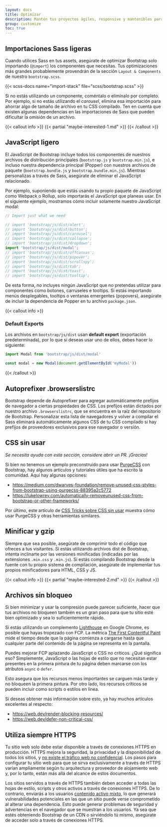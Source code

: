 ```yaml
---
layout: docs
title: Optimizar
description: Mantén tus proyectos ágiles, responsive y mantenibles para que puedas brindar la mejor experiencia y concentrarte en trabajos más importantes.
group: customize
toc: true
---
```


## Importaciones Sass ligeras

Cuando utilices Sass en tus assets, asegúrate de optimizar Bootstrap solo importando (`@import`) los componentes que necesitas. Tus optimizaciones más grandes probablemente provendrán de la sección `Layout & Components` de nuestro `bootstrap.scss`.

{{< scss-docs name="import-stack" file="scss/bootstrap.scss" >}}

Si no estás utilizando un componente, coméntalo o elimínalo por completo. Por ejemplo, si no estás utilizando el *carousel*, elimina esa importación para ahorrar algo de tamaño de archivo en tu CSS compilado. Ten en cuenta que existen algunas dependencias en las importaciones de Sass que pueden dificultar la omisión de un archivo.

{{< callout info >}}
{{< partial "maybe-interested-1.md" >}}
{{< /callout >}}

## JavaScript ligero

El JavaScript de Bootstrap incluye todos los componentes de nuestros archivos de distribución principales (`bootstrap.js` y `bootstrap.min.js`), e incluso nuestra dependencia principal (Popper) con nuestros archivos de paquete (`bootstrap.bundle.js` y `bootstrap.bundle.min.js`). Mientras personalizas a través de Sass, asegúrate de eliminar el JavaScript relacionado.

Por ejemplo, suponiendo que estás usando tu propio paquete de JavaScript como Webpack o Rollup, solo importarás el JavaScript que planeas usar. En el siguiente ejemplo, mostramos cómo incluir solamente nuestro JavaScript modal:

```js
// Import just what we need

// import 'bootstrap/js/dist/alert';
// import 'bootstrap/js/dist/button';
// import 'bootstrap/js/dist/carousel';
// import 'bootstrap/js/dist/collapse';
// import 'bootstrap/js/dist/dropdown';
import 'bootstrap/js/dist/modal';
// import 'bootstrap/js/dist/offcanvas';
// import 'bootstrap/js/dist/popover';
// import 'bootstrap/js/dist/scrollspy';
// import 'bootstrap/js/dist/tab';
// import 'bootstrap/js/dist/toast';
// import 'bootstrap/js/dist/tooltip';
```

De esta forma, no incluyes ningún JavaScript que no pretendas utilizar para componentes como botones, carruseles e tooltips. Si estás importando menús desplegables, tooltips o ventanas emergentes (popovers), asegúrate de incluir la dependencia de Popper en tu archivo `package.json`.

{{< callout info >}}
### Default Exports

Los archivos en `bootstrap/js/dist` usan **default export** (exportación predeterminada), por lo que si deseas usar uno de ellos, debes hacer lo siguiente:

```js
import Modal from 'bootstrap/js/dist/modal'

const modal = new Modal(document.getElementById('myModal'))
```
{{< /callout >}}

## Autoprefixer .browserslistrc

Bootstrap depende de Autoprefixer para agregar automáticamente prefijos de navegador a ciertas propiedades de CSS. Los prefijos están dictados por nuestro archivo `.browserslistrc`, que se encuentra en la raíz del repositorio de Bootstrap. Personalizar esta lista de navegadores y volver a compilar el Sass eliminará automáticamente algunos CSS de tu CSS compilado si hay prefijos de proveedores exclusivos para ese navegador o versión.

## CSS sin usar

_Se necesita ayuda con esta sección, considere abrir un PR. ¡Gracias!_

Si bien no tenemos un ejemplo preconstruido para usar [PurgeCSS](https://github.com/FullHuman/purgecss) con Bootstrap, hay algunos artículos y tutoriales útiles que ha escrito la comunidad. Aquí hay algunas opciones:

- <https://medium.com/dwarves-foundation/remove-unused-css-styles-from-bootstrap-using-purgecss-88395a2c5772>
- <https://lukelowrey.com/automatically-removeunused-css-from-bootstrap-or-other-frameworks/>

Por último, este artículo de [CSS Tricks sobre CSS sin usar](https://css-tricks.com/how-do-you-remove-unused-css-from-a-site/) muestra cómo usar PurgeCSS y otras herramientas similares.

## Minificar y gzip

Siempre que sea posible, asegúrate de comprimir todo el código que ofreces a tus visitantes. Si estás utilizando archivos dist de Bootstrap, intenta inclinarte por las versiones minificadas (indicadas por las extensiones `.min.css` y `.min.js`). Si estás compilando Bootstrap desde la fuente con tu propio sistema de compilación, asegúrate de implementar tus propios minificadores para HTML, CSS y JS.

{{< callout info >}}
{{< partial "maybe-interested-2.md" >}}
{{< /callout >}}

## Archivos sin bloqueo

Si bien minimizar y usar la compresión puede parecer suficiente, hacer que tus archivos no bloqueen también es un gran paso para que tu sitio esté bien optimizado y sea lo suficientemente rápido.

Si estás utilizando un complemento [Lighthouse](https://developers.google.com/web/tools/lighthouse/) en Google Chrome, es posible que hayas tropezado con FCP. La métrica [The First Contentful Paint](https://web.dev/fcp/) mide el tiempo desde que la página comienza a cargarse hasta que cualquier parte del contenido de la página se representa en la pantalla.

Puedes mejorar FCP aplazando JavaScript o CSS no críticos. ¿Qué significa eso? Simplemente, JavaScript o las hojas de estilo que no necesitan estar presentes en la primera pintura de tu página deben marcarse con los atributos `async` o `defer`.

Esto asegura que los recursos menos importantes se carguen más tarde y no bloqueen la primera pintura. Por otro lado, los recursos críticos se pueden incluir como scripts o estilos en línea.

Si deseas obtener más información sobre esto, ya hay muchos artículos excelentes al respecto:

- <https://web.dev/render-blocking-resources/>
- <https://web.dev/defer-non-critical-css/>

## Utiliza siempre HTTPS

Tu sitio web solo debe estar disponible a través de conexiones HTTPS en producción. HTTPS mejora la seguridad, la privacidad y la disponibilidad de todos los sitios, y [no existe el tráfico web no confidencial](https://https.cio.gov/everything/). Los pasos para configurar tu sitio web para que se sirva exclusivamente a través de HTTPS varían ampliamente según tu arquitectura y proveedor de alojamiento web y, por lo tanto, están más allá del alcance de estos documentos.

Los sitios servidos a través de HTTPS también deben acceder a todas las hojas de estilo, scripts y otros activos a través de conexiones HTTPS. De lo contrario, enviarás a los usuarios [contenido activo mixto](https://developer.mozilla.org/en-US/docs/Web/Security/Mixed_content), lo que generará vulnerabilidades potenciales en las que un sitio puede verse comprometido al alterar una dependencia. Esto puede generar problemas de seguridad y advertencias en el navegador que se muestran a los usuarios. Ya sea que estés obteniendo Bootstrap de un CDN o sirviéndolo tú mismo, asegúrate de acceder solo a través de conexiones HTTPS.